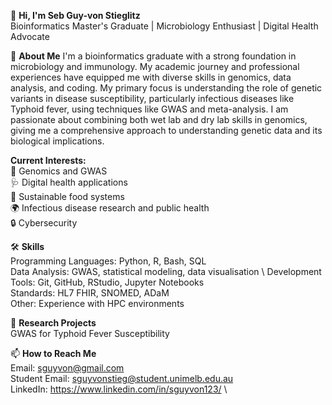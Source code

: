 👋 **Hi, I'm Seb Guy-von Stieglitz** \
Bioinformatics Master's Graduate | Microbiology Enthusiast | Digital Health Advocate

🧬 **About Me**
I'm a bioinformatics graduate with a strong foundation in microbiology and immunology. My academic journey and professional experiences have equipped me with diverse skills in genomics, data analysis, and coding. My primary focus is understanding the role of genetic variants in disease susceptibility, particularly infectious diseases like Typhoid fever, using techniques like GWAS and meta-analysis. I am passionate about combining both wet lab and dry lab skills in genomics, giving me a comprehensive approach to understanding genetic data and its biological implications.

**Current Interests:** \
🧬 Genomics and GWAS \
🩺 Digital health applications \
🌱 Sustainable food systems \
🌍 Infectious disease research and public health \
🔒 Cybersecurity

🛠 **Skills** \
Programming Languages: Python, R, Bash, SQL \
Data Analysis: GWAS, statistical modeling, data visualisation \ 
Development Tools: Git, GitHub, RStudio, Jupyter Notebooks \
Standards: HL7 FHIR, SNOMED, ADaM \
Other: Experience with HPC environments 

🔬 **Research Projects** \
GWAS for Typhoid Fever Susceptibility

📫 **How to Reach Me** \
Email: sguyvon@gmail.com \
Student Email: sguyvonstieg@student.unimelb.edu.au \
LinkedIn: https://www.linkedin.com/in/sguyvon123/ \
<!---
sguyvon/sguyvon is a ✨ special ✨ repository because its `README.md` (this file) appears on your GitHub profile.
You can click the Preview link to take a look at your changes.
--->
